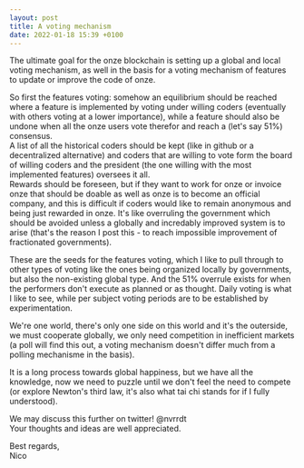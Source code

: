 ```yaml
---
layout: post
title: A voting mechanism
date: 2022-01-18 15:39 +0100
---
```


The ultimate goal for the onze blockchain is setting up a global and local voting mechanism, as well in the basis for a voting mechanism of features to update or improve the code of onze.

So first the features voting: somehow an equilibrium should be reached where a feature is implemented by voting under willing coders (eventually with others voting at a lower importance), while a feature should also be undone when all the onze users vote therefor and reach a (let's say 51%) consensus.  
A list of all the historical coders should be kept (like in github or a decentralized alternative) and coders that are willing to vote form the board of willing coders and the president (the one willing with the most implemented features) oversees it all.  
Rewards should be foreseen, but if they want to work for onze or invoice onze that should be doable as well as onze is to become an official company, and this is difficult if coders would like to remain anonymous and being just rewarded in onze. It's like overruling the government which should be avoided unless a globally and incredably improved system is to arise (that's the reason I post this - to reach impossible improvement of fractionated governments).

These are the seeds for the features voting, which I like to pull through to other types of voting like the ones being organized locally by governments, but also the non-existing global type. And the 51% overrule exists for when the performers don't execute as planned or as thought. Daily voting is what I like to see, while per subject voting periods are to be established by experimentation.

We're one world, there's only one side on this world and it's the outerside, we must cooperate globally, we only need competition in inefficient markets (a poll will find this out, a voting mechanism doesn't differ much from a polling mechanisme in the basis).

It is a long process towards global happiness, but we have all the knowledge, now we need to puzzle until we don't feel the need to compete (or explore Newton's third law, it's also what tai chi stands for if I fully understood).

We may discuss this further on twitter! @nvrrdt  
Your thoughts and ideas are well appreciated.

Best regards,  
Nico